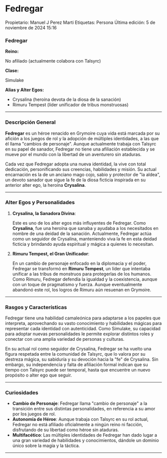 # Fedregar

Propietario: Manuel J Perez Marti
Etiquetas: Persona
Última edición: 5 de noviembre de 2024 15:16

### Fedregar

**Reino:**

No afiliado (actualmente colabora con Talsyrc)

**Clase:**

Simulake

**Alias y Alter Egos:**

- Crysalina (heroína devota de la diosa de la sanación)
- Rimuru Tempest (líder unificador de tribus monstruosas)

---

### Descripción General

**Fedregar** es un héroe renacido en Grymoire cuya vida está marcada por su afición a los juegos de rol y la adopción de múltiples identidades, a las que él llama "cambios de personaje". Aunque actualmente trabaja con Talsyrc en su papel de sanador, Fedregar no tiene una afiliación establecida y se mueve por el mundo con la libertad de un aventurero sin ataduras.

Cada vez que Fedregar adopta una nueva identidad, la vive con total dedicación, personificando sus creencias, habilidades y misión. Su actual encarnación es la de un anciano mago cojo, sabio y protector de "la aldea", un devoto sanador que sigue la fe de la diosa ficticia inspirada en su anterior alter ego, la heroína **Crysalina**.

---

### Alter Egos y Personalidades

1. **Crysalina, la Sanadora Divina**:
    
    Este es uno de los alter egos más influyentes de Fedregar. Como **Crysalina**, fue una heroína que sanaba y ayudaba a los necesitados en nombre de una deidad de la sanación. Actualmente, Fedregar actúa como un seguidor de Crysalina, manteniendo viva la fe en esta deidad ficticia y brindando ayuda espiritual y mágica a quienes lo necesitan.
    
2. **Rimuru Tempest, el Gran Unificador**:
    
    En un cambio de personaje enfocado en la diplomacia y el poder, Fedregar se transformó en **Rimuru Tempest**, un líder que intentaba unificar a las tribus de monstruos para protegerlas de los humanos. Como Rimuru, Fedregar defendía la igualdad y la coexistencia, aunque con un toque de pragmatismo y fuerza. Aunque eventualmente abandonó este rol, los logros de Rimuru aún resuenan en Grymoire.
    

---

### Rasgos y Características

Fedregar tiene una habilidad camaleónica para adaptarse a los papeles que interpreta, aprovechando su vasto conocimiento y habilidades mágicas para representar cada identidad con autenticidad. Como Simulake, su capacidad para adoptar nuevas personalidades le permite explorar distintos roles y conectar con una amplia variedad de personas y culturas.

En su actual rol como seguidor de Crysalina, Fedregar se ha vuelto una figura respetada entre la comunidad de Talsyrc, que lo valora por su destreza mágica, su sabiduría y su devoción hacia la "fe" de Crysalina. Sin embargo, su independencia y falta de afiliación formal indican que su tiempo con Talsyrc puede ser temporal, hasta que encuentre un nuevo propósito o alter ego que seguir.

---

### Curiosidades

- **Cambio de Personaje**: Fedregar llama "cambio de personaje" a la transición entre sus distintas personalidades, en referencia a su amor por los juegos de rol.
- **Autonomía de Héroe**: Aunque trabaja con Talsyrc en su rol actual, Fedregar no está afiliado oficialmente a ningún reino ni facción, disfrutando de su libertad como héroe sin ataduras.
- **Multifacético**: Las múltiples identidades de Fedregar han dado lugar a una gran variedad de habilidades y conocimientos, dándole un dominio único sobre la magia y la táctica.

---